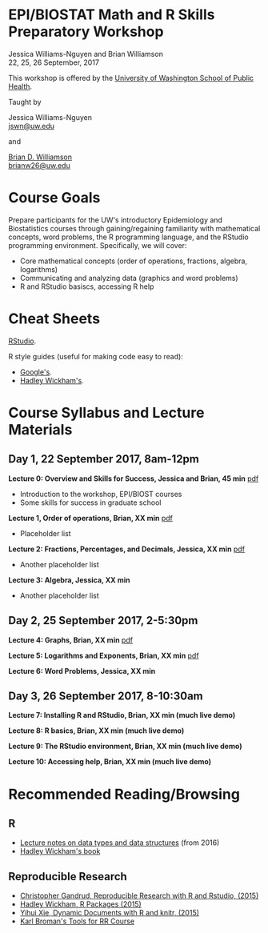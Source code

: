 # EPI/BIOSTAT Math and R Skills Preparatory Workshop
Jessica Williams-Nguyen and Brian Williamson  
22, 25, 26 September, 2017  
  
  This workshop is offered by the 
[University of Washington School of Public Health](http://sph.washington.edu/).
  
Taught by

Jessica Williams-Nguyen
<br/>
  [jswn@uw.edu](mailto:jswn@uw.edu)

and

[Brian D. Williamson](http://bdwilliamson.github.io)
<br/>
  [brianw26@uw.edu](mailto:brianw26@uw.edu)

# Course Goals
Prepare participants for the UW's introductory Epidemiology and Biostatistics courses through gaining/regaining familiarity with mathematical concepts, word problems, the R programming language, and the RStudio programming environment. Specifically, we will cover:

* Core mathematical concepts (order of operations, fractions, algebra, logarithms)
* Communicating and analyzing data (graphics and word problems)
* R and RStudio basiscs, accessing R help

# Cheat Sheets

[RStudio](https://www.rstudio.com/resources/cheatsheets/).

R style guides (useful for making code easy to read):
* [Google's](https://google.github.io/styleguide/Rguide.xml).
* [Hadley Wickham's](http://adv-r.had.co.nz/Style.html).

# Course Syllabus and Lecture Materials

## Day 1, 22 September 2017, 8am-12pm

**Lecture 0: Overview and Skills for Success, Jessica and Brian, 45 min** [pdf](day_1_session_1/day_1_session_1_overview.pdf)

* Introduction to the workshop, EPI/BIOST courses
* Some skills for success in graduate school

**Lecture 1, Order of operations, Brian, XX min** [pdf](day_1_session_1/day_1_session_1_order-of-ops_negatives.pdf)

* Placeholder list 

**Lecture 2: Fractions, Percentages, and Decimals, Jessica, XX min** [pdf](placeholder)

* Another placeholder list

**Lecture 3: Algebra, Jessica, XX min**
* Another placeholder list

## Day 2, 25 September 2017, 2-5:30pm

**Lecture 4: Graphs, Brian, XX min** [pdf](day_2_session_1/day_2_session_1_graphs.pdf)

**Lecture 5: Logarithms and Exponents, Brian, XX min** [pdf](day_2_session_1/day_2_session_1_log.pdf)

**Lecture 6: Word Problems, Jessica, XX min**

## Day 3, 26 September 2017, 8-10:30am

**Lecture 7: Installing R and RStudio, Brian, XX min (much live demo)**

**Lecture 8: R basics, Brian, XX min (much live demo)**

**Lecture 9: The RStudio environment, Brian, XX min (much live demo)**

**Lecture 10: Accessing help, Brian, XX min (much live demo)**

# Recommended Reading/Browsing

## R
* [Lecture notes on data types and data structures](2016-materials/day_3_session_1_datatypes.html) (from 2016)
* [Hadley Wickham's book](http://adv-r.had.co.nz/)

## Reproducible Research

* [Christopher Gandrud, Reproducible Research with R and Rstudio, (2015)](http://www.amazon.com/Reproducible-Research-Studio-Second-Chapman-ebook/dp/B010ACWGBI/ref=tmm_kin_title_0?_encoding=UTF8&sr=&qid=)
* [Hadley Wickham, R Packages (2015)](http://www.amazon.com/R-Packages-Hadley-Wickham-ebook/dp/B00VAYCHL0/ref=pd_sim_351_6?ie=UTF8&refRID=1E8HS30WBHRCW45SEWXM)
* [Yihui Xie, Dynamic Documents with R and knitr, (2015)](http://www.amazon.com/Dynamic-Documents-knitr-Second-Chapman-ebook/dp/B00ZBYPJEW/ref=tmm_kin_title_0?_encoding=UTF8&sr=&qid=)
* [Karl Broman's Tools for RR Course](http://kbroman.org/Tools4RR/)
